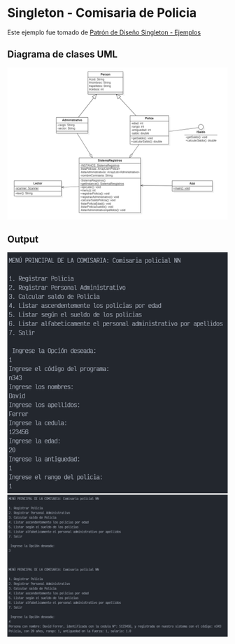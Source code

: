 # Singleton - Comisaria de Policia

Este ejemplo fue tomado de [Patrón de Diseño Singleton - Ejemplos](https://www.youtube.com/watch?v=f_KJScnY7TA)

## Diagrama de clases UML

![uml](../../../../Z-IMG/singleton-12.png)

## Output

![out](../../../../Z-IMG/singleton-13.png)
![out](../../../../Z-IMG/singleton-14.png)
